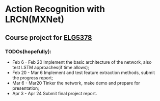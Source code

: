 # Action Recognition with LRCN(MXNet)

## Course project for [ELG5378](http://www.site.uottawa.ca/~jyzhao/courses/elg5378/elg5378_2017w.html)

### TODOs(hopefully):
- Feb 6 - Feb 20 Implement the basic architecture of the network, also test LSTM approaches(if time allows);
- Feb 20 - Mar 6 Implement and test feature extraction methods, submit the progress report;
- Mar 6 - Mar20 Tinker the network, make demo and prepare for presentation;
- Apr 3 - Apr 24 Submit final project report.

